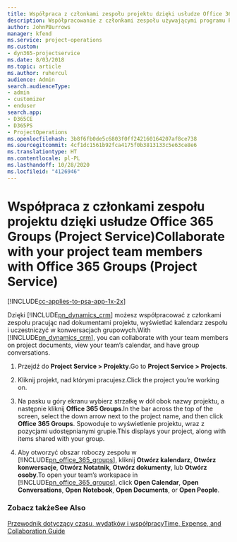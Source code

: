 ```yaml
---
title: Współpraca z członkami zespołu projektu dzięki usłudze Office 365 Groups
description: Współpracowanie z członkami zespołu używającymi programu Project Service dzięki usłudze Office 365 Groups
author: JohnPBurrows
manager: kfend
ms.service: project-operations
ms.custom:
- dyn365-projectservice
ms.date: 8/03/2018
ms.topic: article
ms.author: ruhercul
audience: Admin
search.audienceType:
- admin
- customizer
- enduser
search.app:
- D365CE
- D365PS
- ProjectOperations
ms.openlocfilehash: 3b8f6fb0de5c6803f0ff242160164207af8ce738
ms.sourcegitcommit: 4cf1dc1561b92fca4175f0b3813133c5e63ce8e6
ms.translationtype: HT
ms.contentlocale: pl-PL
ms.lasthandoff: 10/28/2020
ms.locfileid: "4126946"
---
```

# <a name="collaborate-with-your-project-team-members-with-office-365-groups-project-service"></a><span data-ttu-id="717f1-103">Współpraca z członkami zespołu projektu dzięki usłudze Office 365 Groups (Project Service)</span><span class="sxs-lookup"><span data-stu-id="717f1-103">Collaborate with your project team members with Office 365 Groups (Project Service)</span></span>

[!INCLUDE[cc-applies-to-psa-app-1x-2x](../includes/cc-applies-to-psa-app-1x-2x.md)]

<span data-ttu-id="717f1-104">Dzięki [!INCLUDE[pn_dynamics_crm](../includes/pn-dynamics-crm.md)] możesz współpracować z członkami zespołu pracując nad dokumentami projektu, wyświetlać kalendarz zespołu i uczestniczyć w konwersacjach grupowych.</span><span class="sxs-lookup"><span data-stu-id="717f1-104">With [!INCLUDE[pn_dynamics_crm](../includes/pn-dynamics-crm.md)], you can collaborate with your team members on project documents, view your team’s calendar, and have group conversations.</span></span>  
  
1. <span data-ttu-id="717f1-105">Przejdź do **Project Service > Projekty**.</span><span class="sxs-lookup"><span data-stu-id="717f1-105">Go to **Project Service > Projects**.</span></span>  
  
2. <span data-ttu-id="717f1-106">Kliknij projekt, nad którymi pracujesz.</span><span class="sxs-lookup"><span data-stu-id="717f1-106">Click the project you’re working on.</span></span>  
  
3. <span data-ttu-id="717f1-107">Na pasku u góry ekranu wybierz strzałkę w dół obok nazwy projektu, a następnie kliknij **Office 365 Groups**.</span><span class="sxs-lookup"><span data-stu-id="717f1-107">In the bar across the top of the screen, select the down arrow next to the project name, and then click **Office 365 Groups**.</span></span> <span data-ttu-id="717f1-108">Spowoduje to wyświetlenie projektu, wraz z pozycjami udostępnianymi grupie.</span><span class="sxs-lookup"><span data-stu-id="717f1-108">This displays your project, along with items shared with your group.</span></span>  
  
4. <span data-ttu-id="717f1-109">Aby otworzyć obszar roboczy zespołu w [!INCLUDE[pn_office_365_groups](../includes/pn-office-365-groups.md)], kliknij **Otwórz kalendarz**, **Otwórz konwersacje**, **Otwórz Notatnik**, **Otwórz dokumenty**, lub **Otwórz osoby**.</span><span class="sxs-lookup"><span data-stu-id="717f1-109">To open your team’s workspace in [!INCLUDE[pn_office_365_groups](../includes/pn-office-365-groups.md)], click **Open Calendar**, **Open Conversations**, **Open Notebook**, **Open Documents**, or **Open People**.</span></span>  
  
### <a name="see-also"></a><span data-ttu-id="717f1-110">Zobacz także</span><span class="sxs-lookup"><span data-stu-id="717f1-110">See Also</span></span>  
 [<span data-ttu-id="717f1-111">Przewodnik dotyczący czasu, wydatków i współpracy</span><span class="sxs-lookup"><span data-stu-id="717f1-111">Time, Expense, and Collaboration Guide</span></span>](../psa/time-expense-collaboration-guide.md)

